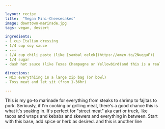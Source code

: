 ```yaml
---

layout: recipe
title:  "Vegan Mini-Cheesecakes"
image: downtown-marinade.jpg
tags: vegan, dessert

ingredients:
- 1 cup Italian dressing
- 1/4 cup soy sauce
- ---
- 1/4 cup chili paste (like [sambal oelek](https://amzn.to/2NuqquF))
- 1/4 sugar
- dash hot sauce (like Texas Champagne or Yellowbird)and this is a really long ingredient

directions:
- Mix everythiing in a large zip bag (or bowl)
- Toss meat and let sit (from 1-36hr)

---
```


This is my go-to marinade for everything from steaks to shrimp to fajitas to pork. Seriously, if I'm cooking or grilling meat, there's a good chance this is what it's soaking in. It's perfect for "street meat" aka cart or truck, like tacos and wraps and kebabs and skewers and everything in between. Start with this base, add spice or herb as desired.
and this is another line